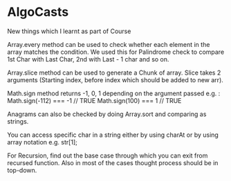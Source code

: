 # AlgoCasts

New things which I learnt as part of Course 

Array.every method can be used to check whether each element in the array matches the condition. We used this for Palindrome check to compare 1st Char with Last Char, 2nd with Last - 1 char and so on.

Array.slice method can be used to generate a Chunk of array. Slice takes 2 arguments (Starting index, before index which should be added to new arr).

Math.sign method returns -1, 0, 1 depending on the argument passed 
e.g. : Math.sign(-112) === -1 // TRUE
Math.sign(100) === 1 // TRUE

Anagrams can also be checked by doing Array.sort and comparing as strings.

You can access specific char in a string either by using charAt or by using array notation e.g. str[1];

For Recursion, find out the base case through which you can exit from recursed function. Also in most of the cases thought process should be in top-down.